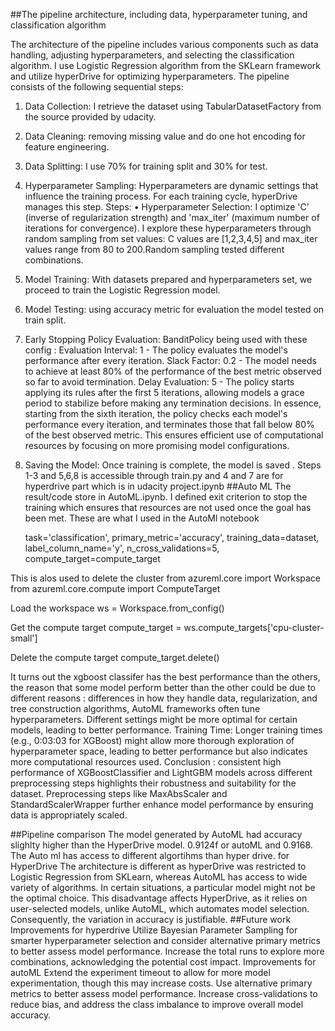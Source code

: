 ##The pipeline architecture, including data, hyperparameter tuning, and classification algorithm  

The architecture of the pipeline includes various components such as data handling, adjusting hyperparameters, and selecting the classification algorithm. I use Logistic Regression algorithm from the SKLearn framework and utilize hyperDrive for optimizing hyperparameters.
The pipeline consists of the following sequential steps:
1.	Data Collection: I retrieve the dataset using TabularDatasetFactory from the source provided by udacity. 
2.	Data Cleaning: removing missing value and do one hot encoding for feature engineering. 
3.	Data Splitting: I use 70% for training split and 30% for test. 
4.	Hyperparameter Sampling: Hyperparameters are dynamic settings that influence the training process. For each training cycle, hyperDrive manages this step. Steps:
•	Hyperparameter Selection: I optimize 'C' (inverse of regularization strength) and 'max_iter' (maximum number of iterations for convergence). I explore these hyperparameters through random sampling from set values: C values are [1,2,3,4,5] and max_iter values range from 80 to 200.Random sampling tested different combinations. 
5.	Model Training: With  datasets prepared and hyperparameters set, we proceed to train the Logistic Regression model.
6.	Model Testing: using accuracy metric for evaluation the model tested on train split. 
7.	Early Stopping Policy Evaluation: BanditPolicy being used with these config :
Evaluation Interval: 1 - The policy evaluates the model's performance after every iteration.
Slack Factor: 0.2 - The model needs to achieve at least 80% of the performance of the best metric observed so far to avoid termination.
Delay Evaluation: 5 - The policy starts applying its rules after the first 5 iterations, allowing models a grace period to stabilize before making any termination decisions.
In essence, starting from the sixth iteration, the policy checks each model's performance every iteration, and terminates those that fall below 80% of the best observed metric. This ensures efficient use of computational resources by focusing on more promising model configurations.


8.	Saving the Model: Once training is complete, the model is saved . 
Steps 1-3 and 5,6,8 is accessible through train.py and 4 and 7 are for hyperdrive part which is in udacity project.ipynb
##Auto ML
The result/code store in AutoML.ipynb. I defined exit criterion to stop the training which ensures that resources are not used once the goal has been met.
These are what I used in the AutoMl notebook

    task='classification',
    primary_metric='accuracy',
    training_data=dataset,  
    label_column_name='y',
    n_cross_validations=5,
    compute_target=compute_target



This is alos used to delete the cluster 
from azureml.core import Workspace
from azureml.core.compute import ComputeTarget

Load the workspace
ws = Workspace.from_config()

Get the compute target
compute_target = ws.compute_targets['cpu-cluster-small']

 Delete the compute target
compute_target.delete()


It turns out the xgboost classifer has the best performance than the others, the reason that some model perform better than the other could be due to different reasons : differences in how they handle data, regularization, and tree construction algorithms, AutoML frameworks often tune hyperparameters. Different settings might be more optimal for certain models, leading to better performance. Training Time: Longer training times (e.g., 0:03:03 for XGBoost) might allow more thorough exploration of hyperparameter space, leading to better performance but also indicates more computational resources used.
Conclusion :
consistent high performance of XGBoostClassifier and LightGBM models across different preprocessing steps highlights their robustness and suitability for the dataset. Preprocessing steps like MaxAbsScaler and StandardScalerWrapper further enhance model performance by ensuring data is appropriately scaled.

##Pipeline comparison
The model generated by AutoML had accuracy slighlty higher than the HyperDrive model. 0.9124f or autoML and 0.9168.
The Auto ml has access to different algortihms than hyper drive. 
 for HyperDrive The architecture is different as hyperDrive was restricted to Logistic Regression from SKLearn, whereas AutoML has access to wide variety of algorithms.
In certain situations, a particular model might not be the optimal choice. This disadvantage affects HyperDrive, as it relies on user-selected models, unlike AutoML, which automates model selection. Consequently, the variation in accuracy is justifiable.
##Future work
Improvements for hyperdrive
Utilize Bayesian Parameter Sampling for smarter hyperparameter selection and consider alternative primary metrics to better assess model performance. Increase the total runs to explore more combinations, acknowledging the potential cost impact.
Improvements for autoML
Extend the experiment timeout to allow for more model experimentation, though this may increase costs. Use alternative primary metrics to better assess model performance. Increase cross-validations to reduce bias, and address the class imbalance to improve overall model accuracy.

